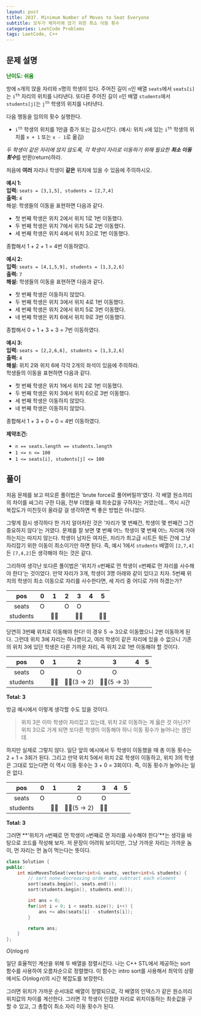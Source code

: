 ```yaml
---
layout: post
title: 2037. Minimum Number of Moves to Seat Everyone
subtitle: 모두가 제자리에 앉기 위한 최소 이동 횟수
categories: LeetCode Problems
tags: LeetCode, C++
---
```


## 문제 설명

<span style="color:green"><b>난이도: 쉬움</b></span>

방에 `n`개의 앉을 자리와 `n`명의 학생이 있다. 주어진 길이 `n`인 배열 `seats`에서 `seats[i]`는 <code>i<sup>th</sup></code> 자리의 위치를 나타낸다. 또다른 주어진 길이 `n`인 배열 `students`에서 `students[j]`는 <code>j<sup>th</sup></code> 학생의 위치를 나타낸다.

다음 행동을 임의의 횟수 실행한다.
  * <code>i<sup>th</sup></code> 학생의 위치를 1만큼 증가 또는 감소시킨다. (예시: 위치 `x`에 있는 <code>i<sup>th</sup></code> 학생의 위치를 `x + 1` 또는 `x - 1`로 옮김)

*두 학생이 같은 자리에 앉지 않도록, 각 학생이 자리로 이동하기 위해 필요한 **최소 이동 횟수***를 반환(return)하라.

처음에 **여러** 자리나 학생이 **같은** 위치에 있을 수 있음에 주의하시오.

**예시 1:**<br>
**입력:** `seats = [3,1,5], students = [2,7,4]`<br>
**출력:** `4`<br>
해설: 학생들의 이동을 표현하면 다음과 같다.
  * 첫 번째 학생은 위치 2에서 위치 1로 1번 이동했다.
  * 두 번째 학생은 위치 7에서 위치 5로 2번 이동했다.
  * 세 번째 학생은 위치 4에서 위치 3으로 1번 이동했다.

종합해서 1 + 2 + 1 = 4번 이동하였다.

**예시 2:**<br>
**입력:** `seats = [4,1,5,9], students = [1,3,2,6]`<br>
**출력:** `7`<br>
**해설:** 학생들의 이동을 표현하면 다음과 같다.
  * 첫 번째 학생은 이동하지 않았다.
  * 두 번째 학생은 위치 3에서 위치 4로 1번 이동했다.
  * 세 번째 학생은 위치 2에서 위치 5로 3번 이동했다.
  * 네 번째 학생은 위치 6에서 위치 9로 3번 이동했다.

종합해서 0 + 1 + 3 + 3 = 7번 이동하였다.

**예시 3:**<br>
**입력:** `seats = [2,2,6,6], students = [1,3,2,6]`<br>
**출력:** `4`<br>
**해설:** 위치 2와 위치 6에 각각 2개의 좌석이 있음에 주의하라.<br>
학생들의 이동을 표현하면 다음과 같다.
  * 첫 번째 학생은 위치 1에서 위치 2로 1번 이동했다.
  * 두 번째 학생은 위치 3에서 위치 6으로 3번 이동했다.
  * 세 번째 학생은 이동하지 않았다.
  * 네 번째 학생은 이동하지 않았다.

종합해서 1 + 3 + 0 + 0 = 4번 이동하였다.

**제약조건:**
  * `n == seats.length == students.length`
  * `1 <= n <= 100`
  * `1 <= seats[i], students[j] <= 100`

## 풀이

처음 문제를 보고 떠오른 풀이법은 'brute force로 풀어버릴까'였다. 각 배열 원소끼리의 차이를 싸그리 구한 다음, 전부 더했을 때 최솟값을 구하자는 거였는데... 역시 시간 복잡도가 미친듯이 올라갈 걸 생각하면 썩 좋은 방법은 아니었다.

그렇게 잠시 생각하다 한 가지 알아차린 것은 '자리가 몇 번째건, 학생이 몇 번째건 그건 중요하지 않다'는 거였다. 문제를 잘 보면 몇 번째 어느 학생이 몇 번째 어느 자리에 가야 하는지는 따지지 않는다. 학생이 남자든 여자든, 자리가 최고급 시트든 뭐든 간에 그냥 자리잡기 위한 이동이 최소이기만 하면 된다. 즉, 예시 1에서 `students` 배열이 `[2,7,4]`든 `[7,4,2]`든 생각해야 하는 것은 같다.

그리하여 생각난 또다른 풀이법은 '위치가 `n`번째로 먼 학생이 `n`번째로 먼 자리를 사수해야 한다'는 것이었다. 만약 자리가 3개, 학생이 3명 아래와 같이 있다고 치자. 5번째 위치의 학생이 최소 이동으로 자리를 사수한다면, 세 자리 중 어디로 가야 하겠는가?

| pos   | 0     | 1     | 2     | 3     | 4     | 5     |
| :---: | :---: | :---: | :---: | :---: | :---: | :---: |
| seats | O     |       | O     | O     |       |       |
| students |    | 🧑‍🎓    |       | 🧑‍🎓   |       | 🧑‍🎓    |

당연히 3번째 위치로 이동해야 한다! 이 경우 5 → 3으로 이동했으니 2번 이동하게 된다. 그런데 위치 3에 자리는 하나뿐이고, 여러 학생이 같은 자리에 있을 수 없으니 기존의 위치 3에 있던 학생은 다른 가까운 자리, 즉 위치 2로 1번 이동해야 할 것이다.

| pos   | 0     | 1     | 2     | 3     | 4     | 5     |
| :---: | :---: | :---: | :---: | :---: | :---: | :---: |
| seats | O     |       | O     | O     |       |       |
| students |    | 🧑‍🎓 | 🧑‍🎓(3 → 2) | 🧑‍🎓(5 → 3) |  |     |

**Total: 3**

방금 예시에서 이렇게 생각할 수도 있을 것이다.

> 위치 3은 이미 학생이 자리잡고 있는데, 위치 2로 이동하는 게 옳은 것 아닌가? 위치 3으로 가게 되면 또다른 학생이 이동해야 하니 이동 횟수가 늘어나는 셈인데.

하지만 실제로 그렇지 않다. 일단 앞의 예시에서 두 학생이 이동했을 때 총 이동 횟수는 2 + 1 = 3회가 된다. 그리고 만약 위치 5에서 위치 2로 학생이 이동하고, 위치 3의 학생은 그대로 있는다면 이 역시 이동 횟수는 3 + 0 = 3회이다. 즉, 이동 횟수가 늘어나는 일은 없다.

| pos   | 0     | 1     | 2     | 3     | 4     | 5     |
| :---: | :---: | :---: | :---: | :---: | :---: | :---: |
| seats | O     |       | O     | O     |       |       |
| students |    | 🧑‍🎓 | 🧑‍🎓(5 → 2) | 🧑‍🎓  |       |       |

**Total: 3**

그러면 **'위치가 `n`번째로 먼 학생이 `n`번째로 먼 자리를 사수해야 한다'**는 생각을 바탕으로 코드를 작성해 보자. 저 문장이 어려워 보이지만, 그냥 가까운 자리는 가까운 놈이, 먼 자리는 먼 놈이 먹는다는 뜻이다.

```C++
class Solution {
public:
    int minMovesToSeat(vector<int>& seats, vector<int>& students) {
        // sort none-decreasing order and subtract each element
        sort(seats.begin(), seats.end());
        sort(students.begin(), students.end());

        int ans = 0;
        for(int i = 0; i < seats.size(); i++) {
            ans += abs(seats[i] - students[i]);
        }

        return ans;
    }
};
```

$O(n\log{n})$

일단 효율적인 계산을 위해 두 배열을 정렬시킨다. 나는 C++ STL에서 제공하는 sort 함수를 사용하여 오름차순으로 정렬했다. 이 함수는 intro sort를 사용해서 최악의 상황에서도 $O(n\log{n})$의 시간 복잡도를 보장한다.

그러면 위치가 가까운 순서대로 배열이 정렬되므로, 각 배열의 인덱스가 같은 원소끼리 위치값의 차이를 계산한다. 그러면 각 학생이 인접한 자리로 위치이동하는 최솟값을 구할 수 있고, 그 총합이 최소 자리 이동 횟수가 된다.